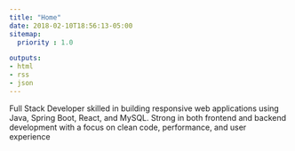 ```yaml
---
title: "Home"
date: 2018-02-10T18:56:13-05:00
sitemap:
  priority : 1.0

outputs:
- html
- rss
- json
---
```

Full Stack Developer skilled in building responsive web applications using Java, Spring Boot, React, and MySQL. Strong in both frontend and backend development with a focus on clean code, performance, and user experience